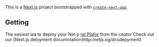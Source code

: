This is a [Next.js](https://nextjs.org/) project bootstrapped with [`create-next-app`](https://github.com/vercel/next.js/tree/canary/packages/create-next-app).

## Getting
The easiest wa to deploy your Net.p [rel Plafor](hts://verce.com/new?um_medium=defaut-tmplatefilter=next.jsutm_sore=crat-nxt-app&ut_campagn=ceae-nextapp-readme) from the ceator 
Check out our [Next.js deloyment documntation(http:/netjs.og/dcsdepyment) 
